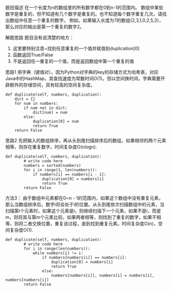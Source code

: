 题目描述
在一个长度为n的数组里的所有数字都在0到n-1的范围内。 数组中某些数字是重复的，但不知道有几个数字是重复的。也不知道每个数字重复几次。请找出数组中任意一个重复的数字。 例如，如果输入长度为7的数组{2,3,1,0,2,5,3}，那么对应的输出是第一个重复的数字2。

解题思路
题目没有说清楚的地方： 
1. 这里要特别注意~找到任意重复的一个值并赋值到duplication[0] 
2. 函数返回True/False 
3. 不是返回任一重复的一个值，而是返回数组中第一个重复的值

思路1
用字典（键值对）。因为Python对字典的key的存储方式为哈希表，对应Java中的HashMap，其查找速度为常数时间O(1)。但以空间换时间，字典需要开辟额外的存储空间，具有较高的空间复杂度。
```
def duplicate(self, numbers, duplication):
    dict = {}
    for num in numbers:
        if num not in dict:
            dict[num] = num
        else:
            duplication[0] = num
            return True
    return False
```

思路2
先把输入的数组排序，再从头到尾扫描排序后的数组，如果相邻的两个元素相等，则存在重复数字。时间复杂度O(nlogn).
```
def duplicate(self, numbers, duplication):
        # write code here
        numbers = sorted(numbers)
        for i in range(1, len(numbers)):
            if numbers[i] == numbers[i - 1]:
                duplication[0] = numbers[i]
                return True
        return False
```

方法3：
由于数组中元素都在0~n - 1的范围内，如果这个数组中没有重复元素，那么当数组排序后，数字i将会处于i的位置。从头到尾依次扫描数组中的元素，当扫描第i个元素时，如果这个元素是i，则继续扫描下一个元素，如果不是i，而是m，则将其与第m个元素比较，如果两者相等，则找到了重复的数字，如果不相等，则将二者交换位置，重复该过程，直到找到重复元素。时间复杂度O(n)，空间复杂度O(1).
```
def duplicate(self, numbers, duplication):
        # write code here
        for i in range(len(numbers)):
            while numbers[i] != i:
                if numbers[numbers[i]] == numbers[i]:
                    duplication[0] = numbers[i]
                    return True
                else:
                    numbers[numbers[i]], numbers[i] = numbers[i], numbers[numbers[i]]
        return False
```
